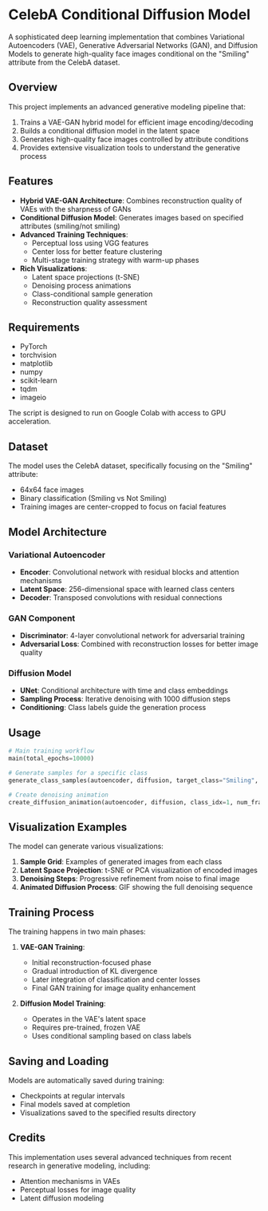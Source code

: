 # CelebA Conditional Diffusion Model

A sophisticated deep learning implementation that combines Variational Autoencoders (VAE), Generative Adversarial Networks (GAN), and Diffusion Models to generate high-quality face images conditional on the "Smiling" attribute from the CelebA dataset.

## Overview

This project implements an advanced generative modeling pipeline that:

1. Trains a VAE-GAN hybrid model for efficient image encoding/decoding
2. Builds a conditional diffusion model in the latent space
3. Generates high-quality face images controlled by attribute conditions
4. Provides extensive visualization tools to understand the generative process

## Features

- **Hybrid VAE-GAN Architecture**: Combines reconstruction quality of VAEs with the sharpness of GANs
- **Conditional Diffusion Model**: Generates images based on specified attributes (smiling/not smiling)
- **Advanced Training Techniques**:
  - Perceptual loss using VGG features
  - Center loss for better feature clustering
  - Multi-stage training strategy with warm-up phases
- **Rich Visualizations**:
  - Latent space projections (t-SNE)
  - Denoising process animations
  - Class-conditional sample generation
  - Reconstruction quality assessment

## Requirements

- PyTorch
- torchvision
- matplotlib
- numpy
- scikit-learn
- tqdm
- imageio

The script is designed to run on Google Colab with access to GPU acceleration.

## Dataset

The model uses the CelebA dataset, specifically focusing on the "Smiling" attribute:
- 64x64 face images
- Binary classification (Smiling vs Not Smiling)
- Training images are center-cropped to focus on facial features

## Model Architecture

### Variational Autoencoder
- **Encoder**: Convolutional network with residual blocks and attention mechanisms
- **Latent Space**: 256-dimensional space with learned class centers
- **Decoder**: Transposed convolutions with residual connections

### GAN Component
- **Discriminator**: 4-layer convolutional network for adversarial training
- **Adversarial Loss**: Combined with reconstruction losses for better image quality

### Diffusion Model
- **UNet**: Conditional architecture with time and class embeddings
- **Sampling Process**: Iterative denoising with 1000 diffusion steps
- **Conditioning**: Class labels guide the generation process

## Usage

```python
# Main training workflow
main(total_epochs=10000)

# Generate samples for a specific class
generate_class_samples(autoencoder, diffusion, target_class="Smiling", num_samples=5)

# Create denoising animation
create_diffusion_animation(autoencoder, diffusion, class_idx=1, num_frames=50, fps=15)
```

## Visualization Examples

The model can generate various visualizations:

1. **Sample Grid**: Examples of generated images from each class
2. **Latent Space Projection**: t-SNE or PCA visualization of encoded images
3. **Denoising Steps**: Progressive refinement from noise to final image
4. **Animated Diffusion Process**: GIF showing the full denoising sequence

## Training Process

The training happens in two main phases:

1. **VAE-GAN Training**:
   - Initial reconstruction-focused phase
   - Gradual introduction of KL divergence
   - Later integration of classification and center losses
   - Final GAN training for image quality enhancement

2. **Diffusion Model Training**:
   - Operates in the VAE's latent space
   - Requires pre-trained, frozen VAE
   - Uses conditional sampling based on class labels

## Saving and Loading

Models are automatically saved during training:
- Checkpoints at regular intervals
- Final models saved at completion
- Visualizations saved to the specified results directory

## Credits

This implementation uses several advanced techniques from recent research in generative modeling, including:
- Attention mechanisms in VAEs
- Perceptual losses for image quality
- Latent diffusion modeling
